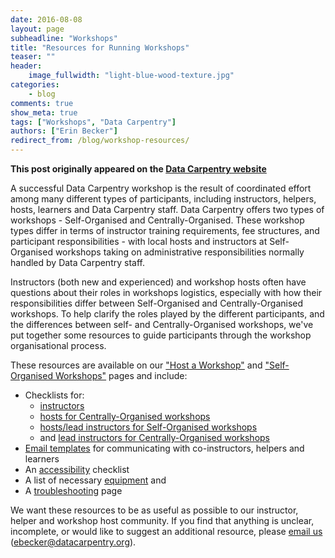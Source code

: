 ```yaml
---
date: 2016-08-08
layout: page
subheadline: "Workshops"
title: "Resources for Running Workshops"
teaser: ""
header:
    image_fullwidth: "light-blue-wood-texture.jpg"
categories:
    - blog
comments: true
show_meta: true
tags: ["Workshops", "Data Carpentry"]
authors: ["Erin Becker"]
redirect_from: /blog/workshop-resources/
--- 
```


**This post originally appeared on the [Data Carpentry website](https://datacarpentry.org)**

A successful Data Carpentry workshop is the result of coordinated effort among many different types of participants, including instructors, helpers, hosts, learners and Data Carpentry staff. Data Carpentry offers two types of workshops - Self-Organised and Centrally-Organised. These workshop types differ in terms of instructor training requirements, fee structures, and participant responsibilities - with local hosts and instructors at Self-Organised workshops taking on administrative responsibilities normally handled by Data Carpentry staff.  

Instructors (both new and experienced) and workshop hosts often have questions about their roles in workshops logistics, especially with how their responsibilities differ between Self-Organised and Centrally-Organised workshops. To help clarify the roles played by the different participants, and the differences between self- and Centrally-Organised workshops, we've put together some resources to guide participants through the workshop organisational process.  

These resources are available on our ["Host a Workshop"](/workshops-host/) and ["Self-Organised Workshops"](/self-organised-workshops/) pages and include:  

- Checklists for:  
    - [instructors](/instructor-checklist/)  
    - [hosts for Centrally-Organised workshops](/host-checklist/)
    - [hosts/lead instructors for Self-Organised workshops](/self-org-lead/) 
    - and [lead instructors for Centrally-Organised workshops](/hosted-lead/)  
- [Email templates](/email-templates/) for communicating with co-instructors, helpers and learners  
- An [accessibility](/accessibility/) checklist  
- A list of necessary [equipment](/equipment-checklist/) and  
- A [troubleshooting](/troubleshooting/) page  

We want these resources to be as useful as possible to our instructor, helper and workshop host community. If you find that anything is unclear, incomplete, or would like to suggest an additional resource, please [email us](mailto:ebecker@datacarpentry.org) (ebecker@datacarpentry.org).  

